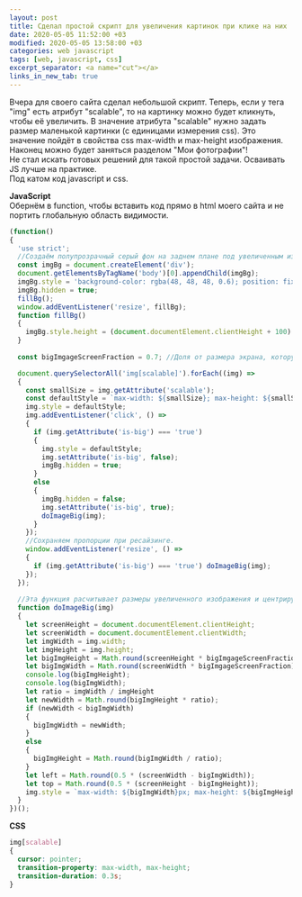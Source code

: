 ```yaml
---
layout: post
title: Сделал простой скрипт для увеличения картинок при клике на них
date: 2020-05-05 11:52:00 +03
modified: 2020-05-05 13:58:00 +03
categories: web javascript
tags: [web, javascript, css]
excerpt_separator: <a name="cut"></a>
links_in_new_tab: true
---
```

Вчера для своего сайта сделал небольшой скрипт. Теперь, если у тега "img" есть атрибут "scalable", то на картинку можно будет кликнуть, чтобы её увеличить. В значение атрибута "scalable" нужно задать размер маленькой картинки (с единицами измерения css). Это значение пойдёт в свойства css max-width и max-height изображения.  
Наконец можно будет заняться разделом "Мои фотографии"!  
Не стал искать готовых решений для такой простой задачи. Осваивать JS лучше на практике.  
Под катом код javascript и css.

<a name="cut"></a>
**JavaScript**  
Обернём в function, чтобы вставить код прямо в html моего сайта и не портить глобальную область видимости.
```javascript
(function()
{
  'use strict';
  //Создаём полупрозрачный серый фон на заднем плане под увеличенным изображением.
  const imgBg = document.createElement('div');
  document.getElementsByTagName('body')[0].appendChild(imgBg);
  imgBg.style = 'background-color: rgba(48, 48, 48, 0.6); position: fixed; top: 0px; left: 0px; width: 100%; z-index: 1';
  imgBg.hidden = true;
  fillBg();
  window.addEventListener('resize', fillBg);
  function fillBg()
  {
    imgBg.style.height = (document.documentElement.clientHeight + 100) + 'px';
  }
  
  const bigImgageScreenFraction = 0.7; //Доля от размера экрана, которую будет занимать увеличенное изображение

  document.querySelectorAll('img[scalable]').forEach((img) =>
  {
    const smallSize = img.getAttribute('scalable');
    const defaultStyle = `max-width: ${smallSize}; max-height: ${smallSize}`;
    img.style = defaultStyle;
    img.addEventListener('click', () => 
    {
      if (img.getAttribute('is-big') === 'true')
      {
        img.style = defaultStyle;
        img.setAttribute('is-big', false);
        imgBg.hidden = true;
      }
      else
      {
        imgBg.hidden = false;
        img.setAttribute('is-big', true);
        doImageBig(img);
      }
    });
    //Сохраняем пропорции при ресайзинге.
    window.addEventListener('resize', () => 
    {
      if (img.getAttribute('is-big') === 'true') doImageBig(img);
    });
  });
  
  //Эта функция расчитывает размеры увеличенного изображения и центрирует его.
  function doImageBig(img)
  {
    let screenHeight = document.documentElement.clientHeight;
    let screenWidth = document.documentElement.clientWidth;
    let imgWidth = img.width;
    let imgHeight = img.height;
    let bigImgHeight = Math.round(screenHeight * bigImgageScreenFraction);
    let bigImgWidth = Math.round(screenWidth * bigImgageScreenFraction);
    console.log(bigImgHeight);
    console.log(bigImgWidth);
    let ratio = imgWidth / imgHeight
    let newWidth = Math.round(bigImgHeight * ratio);
    if (newWidth < bigImgWidth)
    {
      bigImgWidth = newWidth;
    }
    else
    {
      bigImgHeight = Math.round(bigImgWidth / ratio);
    }
    let left = Math.round(0.5 * (screenWidth - bigImgWidth));
    let top = Math.round(0.5 * (screenHeight - bigImgHeight));
    img.style = `max-width: ${bigImgWidth}px; max-height: ${bigImgHeight}px; left: ${left}px; top: ${top}px; margin: auto; position: fixed; z-index: 2`;
  }
})();
```

**CSS**

```css
img[scalable]
{
  cursor: pointer;
  transition-property: max-width, max-height;
  transition-duration: 0.3s;
}
```